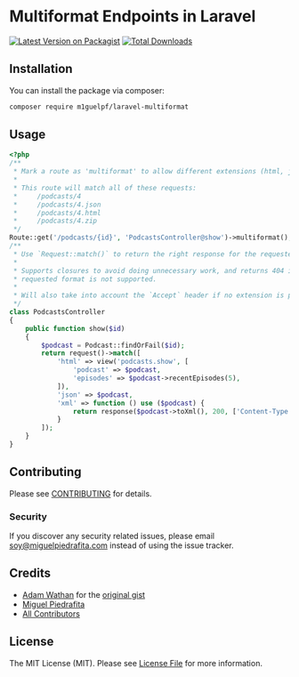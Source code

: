 # Multiformat Endpoints in Laravel

[![Latest Version on Packagist](https://img.shields.io/packagist/v/m1guelpf/laravel-multiformat.svg?style=flat-square)](https://packagist.org/packages/m1guelpf/laravel-multiformat)
[![Total Downloads](https://img.shields.io/packagist/dt/m1guelpf/laravel-multiformat.svg?style=flat-square)](https://packagist.org/packages/m1guelpf/laravel-multiformat)

## Installation

You can install the package via composer:

```bash
composer require m1guelpf/laravel-multiformat
```

## Usage

``` php
<?php
/**
 * Mark a route as 'multiformat' to allow different extensions (html, json, xml, etc.)
 *
 * This route will match all of these requests:
 *     /podcasts/4
 *     /podcasts/4.json
 *     /podcasts/4.html
 *     /podcasts/4.zip
 */
Route::get('/podcasts/{id}', 'PodcastsController@show')->multiformat();
/**
 * Use `Request::match()` to return the right response for the requested format.
 *
 * Supports closures to avoid doing unnecessary work, and returns 404 if the
 * requested format is not supported.
 *
 * Will also take into account the `Accept` header if no extension is provided.
 */
class PodcastsController
{
    public function show($id)
    {
        $podcast = Podcast::findOrFail($id);
        return request()->match([
            'html' => view('podcasts.show', [
                'podcast' => $podcast,
                'episodes' => $podcast->recentEpisodes(5),
            ]),
            'json' => $podcast,
            'xml' => function () use ($podcast) {
                return response($podcast->toXml(), 200, ['Content-Type' => 'text/xml']);
            }
        ]);
    }
}
```

## Contributing

Please see [CONTRIBUTING](CONTRIBUTING.md) for details.

### Security

If you discover any security related issues, please email soy@miguelpiedrafita.com instead of using the issue tracker.

## Credits

- [Adam Wathan](https://github.com/adamwathan) for the [original gist](https://gist.github.com/adamwathan/984914b2eee8e4d79a06f7045e4ce999)
- [Miguel Piedrafita](https://github.com/m1guelpf)
- [All Contributors](../../contributors)

## License

The MIT License (MIT). Please see [License File](LICENSE.md) for more information.
